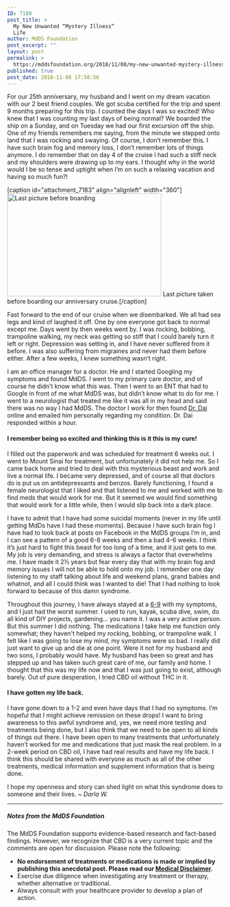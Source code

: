 ```yaml
---
ID: 7180
post_title: >
  My New Unwanted “Mystery Illness“
  Life
author: MdDS Foundation
post_excerpt: ""
layout: post
permalink: >
  https://mddsfoundation.org/2018/11/08/my-new-unwanted-mystery-illness-life/
published: true
post_date: 2018-11-08 17:50:56
---
```

For our 25th anniversary, my husband and I went on my dream vacation with our 2 best friend couples. We got scuba certified for the trip and spent 9 months preparing for this trip. I counted the days I was so excited! Who knew that I was counting my last days of being normal? We boarded the ship on a Sunday, and on Tuesday we had our first excursion off the ship. One of my friends remembers me saying, from the minute we stepped onto land that I was rocking and swaying. Of course, I don’t remember this. I have such brain fog and memory loss, I don’t remember lots of things anymore. I do remember that on day 4 of the cruise I had such a stiff neck and my shoulders were drawing up to my ears. I thought why in the world would I be so tense and uptight when I’m on such a relaxing vacation and having so much fun?!

[caption id="attachment_7183" align="alignleft" width="360"]<img class="wp-image-7183 size-medium" src="https://mddsfoundation.org/wp-content/uploads/2018/10/darlaw.jpg" alt="Last picture before boarding" width="360" height="240" /> Last picture taken before boarding our anniversary cruise.[/caption]

Fast forward to the end of our cruise when we disembarked. We all had sea legs and kind of laughed it off. One by one everyone got back to normal except me. Days went by then weeks went by. I was rocking, bobbing, trampoline walking, my neck was getting so stiff that I could barely turn it left or right. Depression was setting in, and I have never suffered from it before. I was also suffering from migraines and never had them before either. After a few weeks, I knew something wasn’t right.

I am an office manager for a doctor. He and I started Googling my symptoms and found MdDS. I went to my primary care doctor, and of course he didn’t know what this was. Then I went to an ENT that had to Google in front of me what MdDS was, but didn’t know what to do for me. I went to a neurologist that treated me like it was all in my head and said there was no way I had MdDS. The doctor I work for then found <a href="https://mddsfoundation.org/research/">Dr. Dai</a> online and emailed him personally regarding my condition. Dr. Dai responded within a hour.
<h4>I remember being so excited and thinking this is it this is my cure!</h4>
I filled out the paperwork and was scheduled for treatment 6 weeks out. I went to Mount Sinai for treatment, but unfortunately it did not help me. So I came back home and tried to deal with this mysterious beast and work and live a normal life. I became very depressed, and of course all that doctors do is put us on antidepressants and benzos. Barely functioning, I found a female neurologist that I liked and that listened to me and worked with me to find meds that would work for me. But it seemed we would find something that would work for a little while, then I would slip back into a dark place.

I have to admit that I have had some suicidal moments (never in my life until getting MdDs have I had these moments). Because I have such brain fog I have had to look back at posts on Facebook in the MdDS groups I’m in, and I can see a pattern of a good 6-8 weeks and then a bad 4-6 weeks. I think it’s just hard to fight this beast for too long of a time, and it just gets to me. My job is very demanding, and stress is always a factor that overwhelms me. I have made it 2½ years but fear every day that with my brain fog and memory issues I will not be able to hold onto my job. I remember one day listening to my staff talking about life and weekend plans, grand babies and whatnot, and all I could think was I wanted to die! That I had nothing to look forward to because of this damn syndrome.

Throughout this journey, I have always stayed at a <a href="https://mddsfoundation.org/symptoms/#symptom-severity-scale">6-9</a> with my symptoms, and I just had the worst summer. I used to run, kayak, scuba dive, swim, do all kind of DIY projects, gardening… you name it. I was a very active person. But this summer I did nothing. The medications I take help me function only somewhat; they haven't helped my rocking, bobbing, or trampoline walk. I felt like I was going to lose my mind, my symptoms were so bad. I really did just want to give up and die at one point. Were it not for my husband and two sons, I probably would have. My husband has been so great and has stepped up and has taken such great care of me, our family and home. I thought that this was my life now and that I was just going to exist, although barely. Out of pure desperation, I tried CBD oil without THC in it.
<h4>I have gotten my life back.</h4>
I have gone down to a 1-2 and even have days that I had no symptoms. I’m hopeful that I might achieve remission on these drops! I want to bring awareness to this awful syndrome and, yes, we need more testing and treatments being done, but I also think that we need to be open to all kinds of things out there. I have been open to many treatments that unfortunately haven’t worked for me and medications that just mask the real problem. In a 2-week period on CBD oil, I have had real results and have my life back. I think this should be shared with everyone as much as all of the other treatments, medical information and supplement information that is being done.

I hope my openness and story can shed light on what this syndrome does to someone and their lives. <em>~ Darla W.</em>

<hr />

<h5>Notes from the MdDS Foundation</h5>
The MdDS Foundation supports evidence-based research and fact-based findings. However, we recognize that CBD is a very current topic and the comments are open for discussion. Please note the following:
<ul>
 	<li><strong>No endorsement of treatments or medications is made or implied by publishing this anecdotal post. Please read our <a href="https://mddsfoundation.org/disclaimer/">Medical Disclaimer</a>.</strong></li>
 	<li>Exercise due diligence when investigating any treatment or therapy, whether alternative or traditional.</li>
 	<li>Always consult with your healthcare provider to develop a plan of action.</li>
</ul>